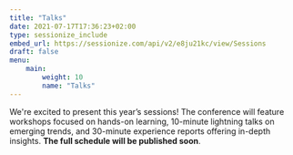 ```yaml
---
title: "Talks"
date: 2021-07-17T17:36:23+02:00
type: sessionize_include
embed_url: https://sessionize.com/api/v2/e8ju21kc/view/Sessions
draft: false
menu:
    main:
        weight: 10
        name: "Talks"
---
```


We're excited to present this year’s sessions! The conference will feature workshops focused on hands-on learning, 10-minute lightning talks on emerging trends, and 30-minute experience reports offering in-depth insights. **The full schedule will be published soon**.